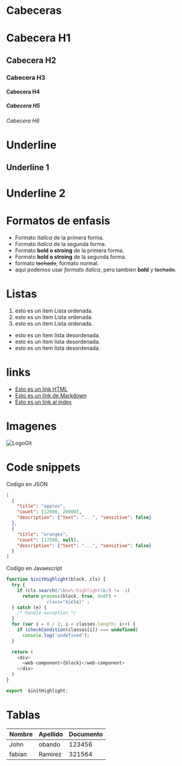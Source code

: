 # Cabeceras

# Cabecera H1
## Cabecera H2
### Cabecera H3
#### Cabecera H4
##### Cabecera H5
###### Cabecera H6


# Underline

Underline 1
-----------

Underline 2
===========

# Formatos de enfasis
- Formato *italica* de la primera forma.
- Formato _italica_ de la segunda forma.
- Formato **bold o stroing** de la primera forma.
- Formato __bold o stroing__ de la segunda forma.
- formato ~~tachado~~, formato normal.
- aqui podemos usar *formato italica*, pero tambien **bold** y ~~tachado~~.

# Listas

1. esto es un item Lista ordenada.
2. esto es un item Lista ordenada.
3. esto es un item Lista ordenada.

-  esto es un item lista desordenada.
-  esto es un item lista desordenada.
-  esto es un item lista desordenada.

# links 
- <a href="http://google.com">Esto es un link HTML</a>
- [Esto es un link de Markdown](http://google.com)
- [Esto es un link al index](index.html)

# Imagenes
![LogoGit](https://i.pinimg.com/originals/dc/1a/1a/dc1a1a4287f57e4a80ea5ecfd912ee96.png)

# Code snippets
Codigo en JSON
```JSON
[
  {
    "title": "apples",
    "count": [12000, 20000],
    "description": {"text": "...", "sensitive": false}
  },
  {
    "title": "oranges",
    "count": [17500, null],
    "description": {"text": "...", "sensitive": false}
  }
]
```

Codigo en Javaescript
```Javascript
function $initHighlight(block, cls) {
  try {
    if (cls.search(/\bno\-highlight\b/) != -1)
      return process(block, true, 0x0F) +
             ` class="${cls}"`;
  } catch (e) {
    /* handle exception */
  }
  for (var i = 0 / 2; i < classes.length; i++) {
    if (checkCondition(classes[i]) === undefined)
      console.log('undefined');
  }

  return (
    <div>
      <web-component>{block}</web-component>
    </div>
  )
}

export  $initHighlight;
```

# Tablas
| Nombre | Apellido | Documento |
|------- | -------- | --------- |
| John | obando | 123456 |
| fabian | Ramirez | 321564 |





